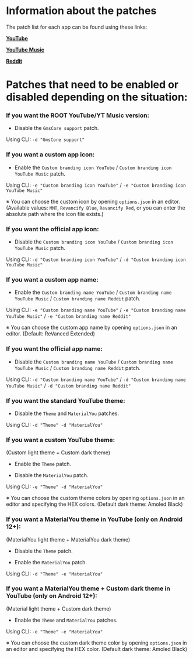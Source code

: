 Information about the patches
==

The patch list for each app can be found using these links: 

[**YouTube**](https://github.com/inotia00/revanced-patches/tree/revanced-extended#-comgoogleandroidyoutube)

[**YouTube Music**](https://github.com/inotia00/revanced-patches/tree/revanced-extended#-comgoogleandroidappsyoutubemusic)

[**Reddit**](https://github.com/inotia00/revanced-patches/tree/revanced-extended#-comredditfrontpage)



Patches that need to be enabled or disabled depending on the situation:
==

### If you want the ROOT YouTube/YT Music version:

- Disable the `GmsCore support` patch.

Using CLI: `-d "GmsCore support"`

### If you want a custom app icon:

- Enable the `Custom branding icon YouTube` / `Custom branding icon YouTube Music` patch.

Using CLI: `-e "Custom branding icon YouTube"` / `-e "Custom branding icon YouTube Music"`

※ You can choose the custom icon by opening `options.json` in an editor. (Available values: `MMT`, `Revancify Blue`, `Revancify Red`, or you can enter the absolute path where the icon file exists.)

### If you want the official app icon:

- Disable the `Custom branding icon YouTube` / `Custom branding icon YouTube Music` patch.

Using CLI: `-d "Custom branding icon YouTube"` / `-d "Custom branding icon YouTube Music"`

### If you want a custom app name:

- Enable the `Custom branding name YouTube` / `Custom branding name YouTube Music` / `Custom branding name Reddit` patch.

Using CLI: `-e "Custom branding name YouTube"` / `-e "Custom branding name YouTube Music"` / `-e "Custom branding name Reddit"`

※ You can choose the custom app name by opening `options.json` in an editor. (Default: ReVanced Extended)

### If you want the official app name:

- Disable the `Custom branding name YouTube` / `Custom branding name YouTube Music` / `Custom branding name Reddit` patch.

Using CLI: `-d "Custom branding name YouTube"` / `-d "Custom branding name YouTube Music"` / `-d "Custom branding name Reddit"`

### If you want the standard YouTube theme:

- Disable the `Theme` and `MaterialYou` patches.

Using CLI: `-d "Theme" -d "MaterialYou"`

### If you want a custom YouTube theme:

(Custom light theme + Custom dark theme)

- Enable the `Theme` patch.

- Disable the `MaterialYou` patch.

Using CLI: `-e "Theme" -d "MaterialYou"`

※ You can choose the custom theme colors by opening `options.json` in an editor and specifying the HEX colors. (Default dark theme: Amoled Black)

### If you want a MaterialYou theme in YouTube (only on Android 12+):

(MaterialYou light theme + MaterialYou dark theme)

- Disable the `Theme` patch.

- Enable the `MaterialYou` patch.

Using CLI: `-d "Theme" -e "MaterialYou"`

### If you want a MaterialYou theme + Custom dark theme in YouTube (only on Android 12+):

(Material light theme + Custom dark theme)

- Enable the `Theme` and `MaterialYou` patches.

Using CLI: `-e "Theme" -e "MaterialYou"`

※ You can choose the custom dark theme color by opening `options.json` in an editor and specifying the HEX color. (Default dark theme: Amoled Black)
